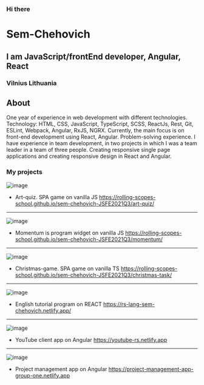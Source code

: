 ### Hi there

# Sem-Chehovich

## I am JavaScript/frontEnd developer, Angular, React

### Vilnius Lithuania

## About

One year of experience in web development with different technologies.
Technology: HTML, CSS, JavaScript, TypeScript, SCSS, ReactJs, Rest, Git, ESLint, Webpack, Angular, RxJS, NGRX.
Currently, the main focus is on front-end development using React, Angular.
Problem-solving experience.
I have experience in team development, in two projects in which I was a team leader in a team of three people. Creating responsive single page applications and creating responsive design in React and Angular.

### My projects

![image](https://user-images.githubusercontent.com/83533289/186656497-7696633f-8455-401e-b1cb-c595fdc7bf4a.png)

* Art-quiz. SPA game on vanilla JS https://rolling-scopes-school.github.io/sem-chehovich-JSFE2021Q3/art-quiz/

********

![image](https://user-images.githubusercontent.com/83533289/186656862-520d8c9e-3102-411a-b315-e30987075432.png)

* Momentum is program widget on vanilla JS  https://rolling-scopes-school.github.io/sem-chehovich-JSFE2021Q3/momentum/

********

![image](https://user-images.githubusercontent.com/83533289/186657147-1ae7a1d9-22c8-46e0-b9c6-34573bcf36c9.png)

* Christmas-game. SPA game on vanilla TS https://rolling-scopes-school.github.io/sem-chehovich-JSFE2021Q3/christmas-task/

********

![image](https://user-images.githubusercontent.com/83533289/186657404-11c922d1-a0eb-4e27-8401-74e117678cf1.png)

* English tutorial program on REACT https://rs-lang-sem-chehovich.netlify.app/

********

![image](https://user-images.githubusercontent.com/83533289/186657642-802d16ff-e5ab-470f-92ee-37c6e44b1851.png)

* YouTube client app on Angular https://youtube-rs.netlify.app

********

![image](https://user-images.githubusercontent.com/83533289/186657908-f29e56cc-4bab-46df-83dc-7f4e56ebe60a.png)

* Project management app on Angular https://project-management-app-group-one.netlify.app



